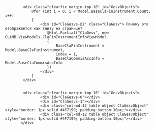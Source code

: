             <div class="clearfix margin-top-10" id="GesvObjects">
                @for (int i = 0; i < Model.BaseClaFinInstrument.Count; i++)
                {
                    <div id="ClaGesvs-@i" class="ClaGesv"> Почему это отображается как внизу на странице? 
                       @Html.Partial("ClaGesv", new CLAMB.ViewModels.ClaFinInstrumentInfoViewModel
                       {
                           BaseClaFinInstrument = Model.BaseClaFinInstrument,
                           index = i,
                           BaseClaCommisAccInfo = Model.BaseClaCommisAccInfo
                       })
                    </div>
                }
            </div>


            <div class="clearfix margin-top-10" id="GesvObjects">
                    <div id="ClaGesvs-0"></div>
                    <div id="ClaGesvs-1"></div> 
                    <div class="col-md-12 table object ClaGesvObject" style="border: 1px solid #4F7199; padding-bottom:10px;"></div>
                    <div class="col-md-12 table object ClaGesvObject" style="border: 1px solid #4F7199; padding-bottom:10px;"></div>
           </div> 
